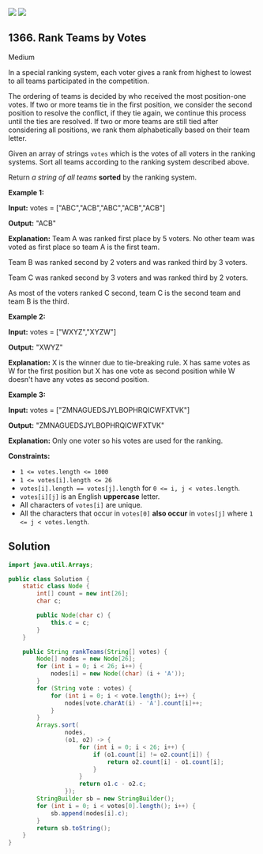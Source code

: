 [![](https://img.shields.io/github/stars/javadev/LeetCode-in-Java?label=Stars&style=flat-square)](https://github.com/javadev/LeetCode-in-Java)
[![](https://img.shields.io/github/forks/javadev/LeetCode-in-Java?label=Fork%20me%20on%20GitHub%20&style=flat-square)](https://github.com/javadev/LeetCode-in-Java/fork)

## 1366\. Rank Teams by Votes

Medium

In a special ranking system, each voter gives a rank from highest to lowest to all teams participated in the competition.

The ordering of teams is decided by who received the most position-one votes. If two or more teams tie in the first position, we consider the second position to resolve the conflict, if they tie again, we continue this process until the ties are resolved. If two or more teams are still tied after considering all positions, we rank them alphabetically based on their team letter.

Given an array of strings `votes` which is the votes of all voters in the ranking systems. Sort all teams according to the ranking system described above.

Return _a string of all teams_ **sorted** by the ranking system.

**Example 1:**

**Input:** votes = ["ABC","ACB","ABC","ACB","ACB"]

**Output:** "ACB"

**Explanation:** Team A was ranked first place by 5 voters. No other team was voted as first place so team A is the first team. 

Team B was ranked second by 2 voters and was ranked third by 3 voters.

Team C was ranked second by 3 voters and was ranked third by 2 voters. 

As most of the voters ranked C second, team C is the second team and team B is the third.

**Example 2:**

**Input:** votes = ["WXYZ","XYZW"]

**Output:** "XWYZ"

**Explanation:** X is the winner due to tie-breaking rule. X has same votes as W for the first position but X has one vote as second position while W doesn't have any votes as second position.

**Example 3:**

**Input:** votes = ["ZMNAGUEDSJYLBOPHRQICWFXTVK"]

**Output:** "ZMNAGUEDSJYLBOPHRQICWFXTVK"

**Explanation:** Only one voter so his votes are used for the ranking.

**Constraints:**

*   `1 <= votes.length <= 1000`
*   `1 <= votes[i].length <= 26`
*   `votes[i].length == votes[j].length` for `0 <= i, j < votes.length`.
*   `votes[i][j]` is an English **uppercase** letter.
*   All characters of `votes[i]` are unique.
*   All the characters that occur in `votes[0]` **also occur** in `votes[j]` where `1 <= j < votes.length`.

## Solution

```java
import java.util.Arrays;

public class Solution {
    static class Node {
        int[] count = new int[26];
        char c;

        public Node(char c) {
            this.c = c;
        }
    }

    public String rankTeams(String[] votes) {
        Node[] nodes = new Node[26];
        for (int i = 0; i < 26; i++) {
            nodes[i] = new Node((char) (i + 'A'));
        }
        for (String vote : votes) {
            for (int i = 0; i < vote.length(); i++) {
                nodes[vote.charAt(i) - 'A'].count[i]++;
            }
        }
        Arrays.sort(
                nodes,
                (o1, o2) -> {
                    for (int i = 0; i < 26; i++) {
                        if (o1.count[i] != o2.count[i]) {
                            return o2.count[i] - o1.count[i];
                        }
                    }
                    return o1.c - o2.c;
                });
        StringBuilder sb = new StringBuilder();
        for (int i = 0; i < votes[0].length(); i++) {
            sb.append(nodes[i].c);
        }
        return sb.toString();
    }
}
```